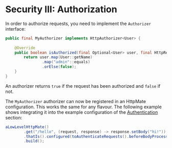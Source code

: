 # Security III: Authorization

In order to authorize requests, you need to implement the `Authorizer` interface:

```java
public final MyAuthorizer implements HttpAuthorizer<User> {
    
    @Override
    public boolean isAuthorized(final Optional<User> user, final HttpRequest request) {
        return user.map(User::getName)
                .map("admin"::equals)
                .orElse(false);
    }
}
```
An authorizer returns `true` if the request has been authorized and `false` if not.

The `MyAuthorizer` authorizer can now be registered in an HttpMate configuration. This works the same for any flavour. The following
example shows integrating it into the example configuration of the [Authentication](#authentication) section:

```java
aLowLevelHttpMate()
        .get("/hello", (request, response) -> response.setBody("hi!"))
        .thatIs().configured(toAuthenticateRequests().beforeBodyProcessing().using(new MyAuthenticator()))
        .build();
```
